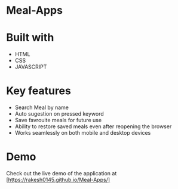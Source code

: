 # Meal-Apps

# Built with 

* HTML
* CSS
* JAVASCRIPT

# Key features 
* Search Meal by name
* Auto sugestion on pressed keyword
* Save favrouite meals for future use
* Ability to restore saved meals even after reopening the browser
* Works seamlessly on both mobile and desktop devices

# Demo

Check out the live demo of the application at [https://rakesh0145.github.io/Meal-Apps/]
